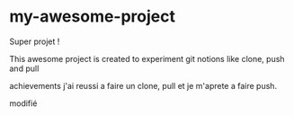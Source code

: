 # my-awesome-project
Super projet !

This awesome project is created to experiment git notions like clone, push and pull

achievements
j'ai reussi a faire un clone, pull et je m'aprete a faire push.

modifié

